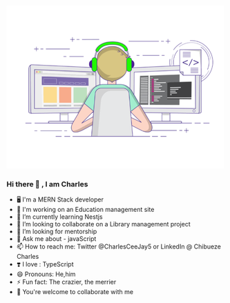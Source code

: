 ![Alt text](image.gif "Title")
### Hi there 👋 , I am Charles

<!--
**Charles-04/Charles-04** is a ✨ _special_ ✨ repository because its `README.md` (this file) appears on your GitHub profile.

Here are some ideas to get you started:-->
- 🖥️ I'm a MERN Stack developer
- 🔭 I'm working on an Education management site
- 🌱 I’m currently learning Nestjs
- 👯 I’m looking to collaborate on a Library management project
- 🤔 I’m looking for mentorship
- 💬 Ask me about - javaScript
- 📫 How to reach me: Twitter @CharlesCeeJay5 or LinkedIn @ Chibueze Charles
- ❣️ I love : TypeScript
- 😄 Pronouns: He,him
- ⚡ Fun fact: The crazier, the merrier
- 🤗 You're welcome to collaborate with me

